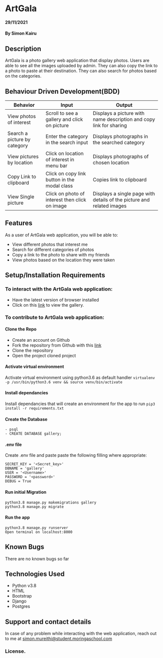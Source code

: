 # ArtGala

#### 29/11/2021  

#### By **Simon Kairu**  

## Description  
 ArtGala is a photo gallery web application that display photos. 
 Users are able to see all the images uploaded by admin. 
 They can also copy the link to a photo to paste at their destination.
 They can also search for photos based on the categories.  

 ## Behaviour Driven Development(BDD) 
| Behavior            | Input                         | Output                        |
| ------------------- | ----------------------------- | ----------------------------- |
| View photos of interest | Scroll to see a gallery and click on picture | Displays a picture with name description and copy link for sharing |
| Search a picture by category | Enter the category in the search input| Displays photographs in the searched category |
| View pictures by location | Click on location of interest in menu bar | Displays photographs of chosen location |
| Copy Link to clipboard | Click on copy link button in the modal class | Copies link to clipboard |
| View Single picture | Click on photo of interest then click on image | Displays a single page with details of the picture and related images |

## Features   
 As a user of ArtGala web application, you will be able to:  
  * View different photos that interest me  
  * Search for different categories of photos  
  * Copy a link to the photo to share with my friends  
  * View photos based on the location they were taken 

  ## Setup/Installation Requirements  
 ### To interact with the ArtGala web application:   
* Have the latest version of browser installed  
* Click on this <a href = "https://artgala.herokuapp.com/">link</a> to view the gallery. 
 
 ### To contribute to ArtGala web application:  
 #### Clone the Repo  
 * Create an account on Github
* Fork the repository from Github with this <a href = "https://github.com/simonkairu/GalaArt.git" >link </a>
* Clone the repository
* Open the project cloned project

####  Activate virtual environment
Activate virtual environment using python3.6 as default handler
    `virtualenv -p /usr/bin/python3.6 venv && source venv/bin/activate`

####  Install dependancies
Install dependancies that will create an environment for the app to run `pip3 install -r requirements.txt`   

####  Create the Database
    - psql
    - CREATE DATABASE gallery;

####  .env file
Create .env file and paste paste the following filling where appropriate:

    SECRET_KEY = '<Secret_key>'
    DBNAME = 'gallery'
    USER = '<Username>'
    PASSWORD = '<password>'
    DEBUG = True  

#### Run initial Migration
    python3.8 manage.py makemigrations gallery
    python3.8 manage.py migrate     

#### Run the app
    python3.8 manage.py runserver
    Open terminal on localhost:8000    

## Known Bugs
There are no known bugs so far  

## Technologies Used  
* Python v3.8  
* HTML
* Bootstrap
* Django  
* Postgres  

## Support and contact details
In case of any problem while interacting with the web application, reach out to me at simon.mureithi@student.moringaschool.com

### License.